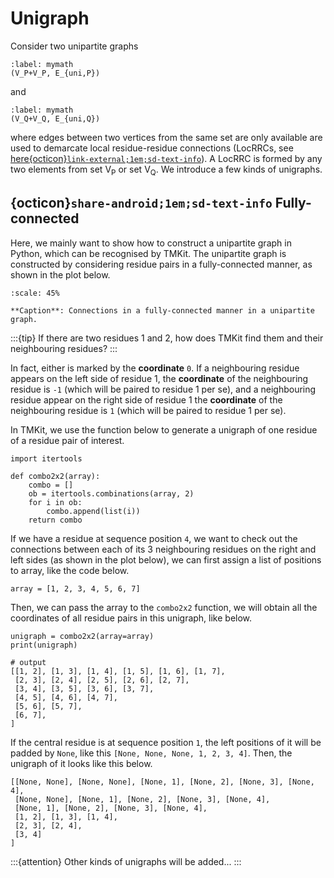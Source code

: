 # Unigraph

 Consider two unipartite graphs 

```{math}
:label: mymath
(V_P+V_P, E_{uni,P})
```

and

```{math}
:label: mymath
(V_Q+V_Q, E_{uni,Q})
```

where edges between two vertices from the same set are only available are used to demarcate local residue-residue connections (LocRRCs, see [here{octicon}`link-external;1em;sd-text-info`](./concept.md)). A LocRRC is formed by any two elements from set V<sub>P</sub> or set V<sub>Q</sub>. We introduce a few kinds of unigraphs.


## {octicon}`share-android;1em;sd-text-info` **Fully-connected**
 Here, we mainly want to show how to construct a unipartite graph in Python, which can be recognised by TMKit. The unipartite graph is constructed by considering residue pairs in a fully-connected manner, as shown in the plot below.

```{figure} ../../../img/local.jpg
:scale: 45%

**Caption**: Connections in a fully-connected manner in a unipartite graph.
```


:::{tip}
If there are two residues 1 and 2, how does TMKit find them and their neighbouring residues?
:::

In fact, either is marked by the **coordinate** `0`. If a neighbouring residue appears on the left side of residue 1, the **coordinate** of the neighbouring residue is `-1` (which will be paired to residue 1 per se), and a neighbouring residue appear on the right side of residue 1 the **coordinate** of the neighbouring residue is `1` (which will be paired to residue 1 per se).

In TMKit, we use the function below to generate a unigraph of one residue of a residue pair of interest.

```{code} python
import itertools

def combo2x2(array):
    combo = []
    ob = itertools.combinations(array, 2)
    for i in ob:
        combo.append(list(i))
    return combo
```

 If we have a residue at sequence position `4`, we want to check out the connections between each of its 3 neighbouring residues on the right and left sides (as shown in the plot below), we can first assign a list of positions to array, like the code below.

```{code} python
array = [1, 2, 3, 4, 5, 6, 7]
```


 Then, we can pass the array to the `combo2x2` function, we will obtain all the coordinates of all residue pairs in this unigraph, like below.


```{code} python
unigraph = combo2x2(array=array)
print(unigraph)

# output
[[1, 2], [1, 3], [1, 4], [1, 5], [1, 6], [1, 7],
 [2, 3], [2, 4], [2, 5], [2, 6], [2, 7],
 [3, 4], [3, 5], [3, 6], [3, 7],
 [4, 5], [4, 6], [4, 7],
 [5, 6], [5, 7],
 [6, 7],
]
```


 If the central residue is at sequence position `1`, the left positions of it will be padded by `None`, like this `[None, None, None, 1, 2, 3, 4]`. Then, the unigraph of it looks like this below.

```{code} python
[[None, None], [None, None], [None, 1], [None, 2], [None, 3], [None, 4],
 [None, None], [None, 1], [None, 2], [None, 3], [None, 4],
 [None, 1], [None, 2], [None, 3], [None, 4],
 [1, 2], [1, 3], [1, 4],
 [2, 3], [2, 4],
 [3, 4]
]
```

:::{attention}
Other kinds of unigraphs will be added...
:::
